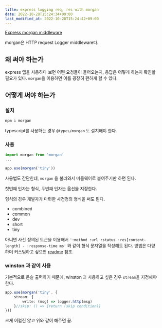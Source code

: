 ```yaml
---
title: express logging req, res with morgan
date: 2022-10-28T15:24:34+09:00
last_modified_at: 2022-10-28T15:24:42+09:00
---
```

[Express morgan middleware](https://expressjs.com/en/resources/middleware/morgan.html)

morgan은 HTTP request Logger middleware다.

## 왜 써야 하는가

express 앱을 사용하다 보면 어떤 요청들이 들어오는지, 응답은 어떻게 하는지 확인할 필요가 있다. `morgan`을 이용하면 이를 굉장히 편하게 할 수 있다.

## 어떻게 써야 하는가

### 설치

```bash
npm i morgan
```

typescript를 사용하는 경우 `@types/morgan` 도 설치해야 한다.

### 사용

```ts
import morgan from 'morgan'
...

app.use(morgan('tiny'))
```

사용법도 간단한데, `morgan` 을 불러와서 미들웨어로 붙여주기만 하면 된다.

첫번째 인자는 형식, 두번째 인자는 옵션을 지정한다.

형식의 경우 개발자가 마련한 사전정의 형식을 써도 된다.
- combined
- common
- dev
- short
- tiny

아니면 사전 정의된 토큰을 이용해서 `':method :url :status :res[content-length] - :response-time ms'` 와 같이 형식 문자열을 작성해도 된다. 방법은 다양하며 커스텀하고 싶으면 [readme](https://github.com/expressjs/morgan) 참조.

### winston 과 같이 사용

기본적으로 콘솔 출력하기 때문에, winston 과 사용하고 싶은 경우 `stream`을 지정해야 한다.

```ts
app.use(morgan('tiny', {
	stream: {
		write: (msg) => logger.http(msg)
	}//skip: () => {return (skip condition)}
}))
```

크게 어렵진 않고 위와 같이 해주면 끝.
